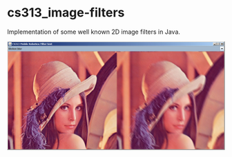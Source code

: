 cs313_image-filters
===================

Implementation of some well known 2D image filters in Java.

![Example image](https://raw.githubusercontent.com/marcinkonys/cs313_image-filters/master/screenshot.jpg)